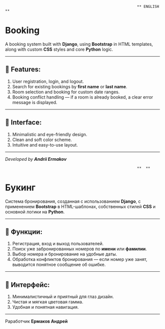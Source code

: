                                                                 ** ENGLISH **

# Booking

A booking system built with **Django**, using **Bootstrap** in HTML templates, along with custom **CSS** styles and core **Python** logic.

---

## 📌 Features:

1. User registration, login, and logout.  
2. Search for existing bookings by **first name** or **last name**.  
3. Room selection and booking for custom date ranges.  
4. Booking conflict handling — if a room is already booked, a clear error message is displayed.

---

## 🎨 Interface:

1. Minimalistic and eye-friendly design.  
2. Clean and soft color scheme.  
3. Intuitive and easy-to-use layout.

---

_Developed by **Andrii Ermakov**_
          

                                                                **  **
# Букинг

Система бронирования, созданная с использованием **Django**, с применением **Bootstrap** в HTML-шаблонах, собственных стилей **CSS** и основной логики на **Python**.

---

## 📌 Функции:

1. Регистрация, вход и выход пользователей.  
2. Поиск уже забронированных номеров по **имени** или **фамилии**.  
3. Выбор номера и бронирование на удобные даты.  
4. Обработка конфликтов бронирования — если номер уже занят, выводится понятное сообщение об ошибке.

---

## 🎨 Интерфейс:

1. Минималистичный и приятный для глаз дизайн.  
2. Чистая и мягкая цветовая гамма.  
3. Удобная и понятная навигация.

---

Раработчик **Ермаков Андрей**
